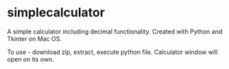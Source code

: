 # simplecalculator
A simple calculator including decimal functionality.
Created with Python and Tkinter on Mac OS.

To use - download zip, extract, execute python file.
Calculator window will open on its own.
